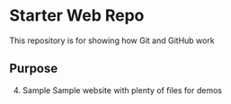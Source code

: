 # Starter Web Repo

This repository is for showing how Git and GitHub work

## Purpose

4. Sample Sample website with plenty of files for demos
